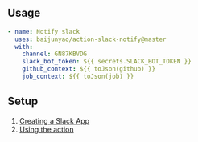 ## Usage

```yaml
- name: Notify slack
  uses: baijunyao/action-slack-notify@master
  with:
    channel: GN87KBVDG
    slack_bot_token: ${{ secrets.SLACK_BOT_TOKEN }}
    github_context: ${{ toJson(github) }}
    job_context: ${{ toJson(job) }}
```

## Setup
1. [Creating a Slack App](https://github.com/pullreminders/slack-action/blob/master/README.md#creating-a-slack-app)
2. [Using the action](https://github.com/pullreminders/slack-action/blob/master/README.md#using-the-action)
